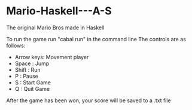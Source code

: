 # Mario-Haskell---A-S
The original Mario Bros made in Haskell

To run the game run "cabal run" in the command line
The controls are as follows:
- Arrow keys: Movement player
- Space : Jump
- Shift : Run
- P     : Pause
- S     : Start Game
- Q     : Quit Game

After the game has been won, your score will be saved to a .txt file